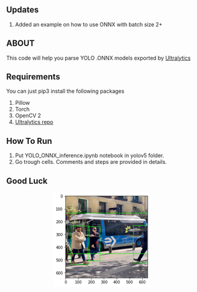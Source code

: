 ## Updates
1. Added an example on how to use ONNX with batch size 2+ 
## ABOUT
This code will help you parse YOLO .ONNX models exported by [Ultralytics](https://github.com/ultralytics/yolov5)
## Requirements
You can just pip3 install the following packages
1. Pillow
1. Torch
1. OpenCV 2
1. [Ultralytics repo](https://github.com/ultralytics/yolov5)
## How To Run
1. Put YOLO_ONNX_inference.ipynb notebook in yolov5 folder.
1. Go trough cells. Comments and steps are provided in details. 

## Good Luck 
<p align="center">
  <img src="https://github.com/moured/YOLO-ONNX-Parse-Example/blob/main/bus.png?raw=true" /> 
</p>
